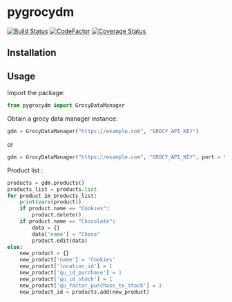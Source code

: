 # pygrocydm
[![Build Status](https://travis-ci.com/BlueBlueBlob/pygrocydm.svg?branch=master)](https://travis-ci.com/BlueBlueBlob/pygrocydm)
[![CodeFactor](https://www.codefactor.io/repository/github/blueblueblob/pygrocydm/badge)](https://www.codefactor.io/repository/github/blueblueblob/pygrocydm)
[![Coverage Status](https://coveralls.io/repos/github/BlueBlueBlob/pygrocydm/badge.svg?branch=master)](https://coveralls.io/github/BlueBlueBlob/pygrocydm?branch=master)

## Installation



## Usage
Import the package: 
```python
from pygrocydm import GrocyDataManager
```

Obtain a grocy data manager instance:
```python
gdm = GrocyDataManager("https://example.com", "GROCY_API_KEY")
```
or
```python
gdm = GrocyDataManager("https://example.com", "GROCY_API_KEY", port = 9192, verify_ssl = True)
```

Product list :
```python
products = gdm.products()
products_list = products.list
for product in products_list:
    print(vars(product))
    if product.name == "Cookies":
        product.delete()
    if product.name == "Chocolate":
        data = {}
        data['name'] = "Choco"
        product.edit(data)
else:
    new_product = {}
    new_product['name'] = 'Cookies'
    new_product['location_id'] = 1
    new_product['qu_id_purchase'] = 1
    new_product['qu_id_stock'] = 1
    new_product['qu_factor_purchase_to_stock'] = 1
    new_product_id = products.add(new_product)
```
